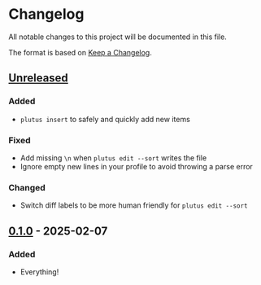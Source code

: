 # Changelog

All notable changes to this project will be documented in this file.

The format is based on [Keep a
Changelog](https://keepachangelog.com/en/1.0.0/).

## [Unreleased]

### Added

- `plutus insert` to safely and quickly add new items

### Fixed

- Add missing `\n` when `plutus edit --sort` writes the file
- Ignore empty new lines in your profile to avoid throwing a parse error

### Changed

- Switch diff labels to be more human friendly for `plutus edit --sort`


## [0.1.0] - 2025-02-07

### Added

- Everything!

[Unreleased]: https://github.com/nickjj/plutus/compare/0.1.0...HEAD
[0.1.0]: https://github.com/nickjj/plutus/releases/tag/0.1.0
